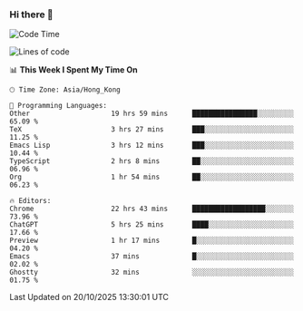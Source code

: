 ### Hi there 👋

<!--
**nicehiro/nicehiro** is a ✨ _special_ ✨ repository because its `README.md` (this file) appears on your GitHub profile.

Here are some ideas to get you started:

- 🔭 I’m currently working on ...
- 🌱 I’m currently learning ...
- 👯 I’m looking to collaborate on ...
- 🤔 I’m looking for help with ...
- 💬 Ask me about ...
- 📫 How to reach me: ...
- 😄 Pronouns: ...
- ⚡ Fun fact: ...
-->

<!--START_SECTION:waka-->
![Code Time](http://img.shields.io/badge/Code%20Time-1%2C167%20hrs%2023%20mins-blue)

![Lines of code](https://img.shields.io/badge/From%20Hello%20World%20I%27ve%20Written-1.9%20million%20lines%20of%20code-blue)

📊 **This Week I Spent My Time On** 

```text
🕑︎ Time Zone: Asia/Hong_Kong

💬 Programming Languages: 
Other                    19 hrs 59 mins      ████████████████░░░░░░░░░   65.09 % 
TeX                      3 hrs 27 mins       ███░░░░░░░░░░░░░░░░░░░░░░   11.25 % 
Emacs Lisp               3 hrs 12 mins       ███░░░░░░░░░░░░░░░░░░░░░░   10.44 % 
TypeScript               2 hrs 8 mins        ██░░░░░░░░░░░░░░░░░░░░░░░   06.96 % 
Org                      1 hr 54 mins        ██░░░░░░░░░░░░░░░░░░░░░░░   06.23 % 

🔥 Editors: 
Chrome                   22 hrs 43 mins      ██████████████████░░░░░░░   73.96 % 
ChatGPT                  5 hrs 25 mins       ████░░░░░░░░░░░░░░░░░░░░░   17.66 % 
Preview                  1 hr 17 mins        █░░░░░░░░░░░░░░░░░░░░░░░░   04.20 % 
Emacs                    37 mins             █░░░░░░░░░░░░░░░░░░░░░░░░   02.02 % 
Ghostty                  32 mins             ░░░░░░░░░░░░░░░░░░░░░░░░░   01.75 % 
```


 Last Updated on 20/10/2025 13:30:01 UTC
<!--END_SECTION:waka-->
